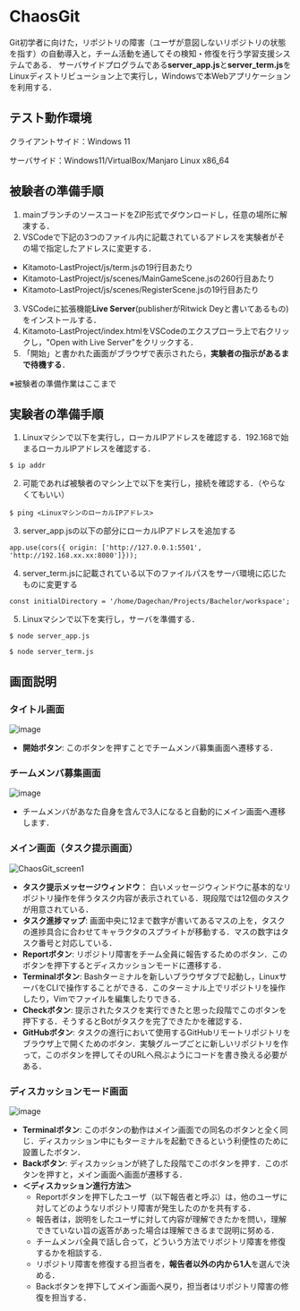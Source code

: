 # ChaosGit

Git初学者に向けた，リポジトリの障害（ユーザが意図しないリポジトリの状態を指す）の自動導入と，チーム活動を通してその検知・修復を行う学習支援システムである．
サーバサイドプログラムである**server_app.js**と**server_term.js**をLinuxディストリビューション上で実行し，Windowsで本Webアプリケーションを利用する．

## **テスト動作環境** 
クライアントサイド：Windows 11

サーバサイド：Windows11/VirtualBox/Manjaro Linux x86_64



## **被験者の準備手順** 
1. mainブランチのソースコードをZIP形式でダウンロードし，任意の場所に解凍する．
2. VSCodeで下記の3つのファイル内に記載されているアドレスを実験者がその場で指定したアドレスに変更する．
  - Kitamoto-LastProject/js/term.jsの19行目あたり
  - Kitamoto-LastProject/js/scenes/MainGameScene.jsの260行目あたり
  - Kitamoto-LastProject/js/scenes/RegisterScene.jsの19行目あたり
3. VSCodeに拡張機能**Live Server**(publisherがRitwick Deyと書いてあるもの)をインストールする．
4. Kitamoto-LastProject/index.htmlをVSCodeのエクスプローラ上で右クリックし，"Open with Live Server"をクリックする．
5. 「開始」と書かれた画面がブラウザで表示されたら，**実験者の指示があるまで待機する**．


※被験者の準備作業はここまで

## **実験者の準備手順**
1. Linuxマシンで以下を実行し，ローカルIPアドレスを確認する．192.168で始まるローカルIPアドレスを確認する．
```
$ ip addr
```

2. 可能であれば被験者のマシン上で以下を実行し，接続を確認する．（やらなくてもいい）
```
$ ping <LinuxマシンのローカルIPアドレス>
```

3. server_app.jsの以下の部分にローカルIPアドレスを追加する
```
app.use(cors({ origin: ['http://127.0.0.1:5501', 'http://192.168.xx.xx:8080']}));
```

4. server_term.jsに記載されている以下のファイルパスをサーバ環境に応じたものに変更する
```
const initialDirectory = '/home/Dagechan/Projects/Bachelor/workspace';
```

5. Linuxマシンで以下を実行し，サーバを準備する．
```
$ node server_app.js
```
```
$ node server_term.js
```

## **画面説明** 
### タイトル画面
![image](https://github.com/user-attachments/assets/18e44045-8125-45a0-96e3-e2c0b428fdeb)
- **開始ボタン**: このボタンを押すことでチームメンバ募集画面へ遷移する．

### チームメンバ募集画面
![image](https://github.com/user-attachments/assets/046fc43e-bd37-4aed-a14a-03b675418eb3)
- チームメンバがあなた自身を含んで3人になると自動的にメイン画面へ遷移します．

### メイン画面（タスク提示画面）
![ChaosGit_screen1](https://github.com/user-attachments/assets/0096198c-bee0-47cf-b50e-1d23676605b7)
- **タスク提示メッセージウィンドウ**： 白いメッセージウィンドウに基本的なリポジトリ操作を伴うタスク内容が表示されている．現段階では12個のタスクが用意されている．
- **タスク進捗マップ**: 画面中央に12まで数字が書いてあるマスの上を，タスクの進捗具合に合わせてキャラクタのスプライトが移動する．マスの数字はタスク番号と対応している．
- **Reportボタン**: リポジトリ障害をチーム全員に報告するためのボタン．このボタンを押下するとディスカッションモードに遷移する．
- **Terminalボタン**: Bashターミナルを新しいブラウザタブで起動し，LinuxサーバをCLIで操作することができる．このターミナル上でリポジトリを操作したり，Vimでファイルを編集したりできる．
- **Checkボタン**: 提示されたタスクを実行できたと思った段階でこのボタンを押下する．そうするとBotがタスクを完了できたかを確認する．
- **GitHubボタン**: タスクの進行において使用するGitHubリモートリポジトリをブラウザ上で開くためのボタン．実験グループごとに新しいリポジトリを作って，このボタンを押してそのURLへ飛ぶようにコードを書き換える必要がある．

### ディスカッションモード画面
![image](https://github.com/user-attachments/assets/57f74387-a009-4c73-8b77-cf15d25f654d)
- **Terminalボタン**: このボタンの動作はメイン画面での同名のボタンと全く同じ．ディスカッション中にもターミナルを起動できるという利便性のために設置したボタン．
- **Backボタン**: ディスカッションが終了した段階でこのボタンを押す．このボタンを押すと，メイン画面へ画面が遷移する．
- **＜ディスカッション進行方法＞**
  - Reportボタンを押下したユーザ（以下報告者と呼ぶ）は，他のユーザに対してどのようなリポジトリ障害が発生したのかを共有する．
  - 報告者は，説明をしたユーザに対して内容が理解できたかを問い，理解できていない旨の返答があった場合は理解できるまで説明に努める．
  - チームメンバ全員で話し合って，どういう方法でリポジトリ障害を修復するかを相談する．
  - リポジトリ障害を修復する担当者を，**報告者以外の内から1人**を選んで決める．
  - Backボタンを押下してメイン画面へ戻り，担当者はリポジトリ障害の修復を担当する．
